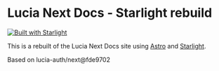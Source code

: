 # Lucia Next Docs - Starlight rebuild

[![Built with Starlight](https://astro.badg.es/v2/built-with-starlight/tiny.svg)](https://starlight.astro.build)

This is a rebuilt of the Lucia Next Docs site using [Astro](https://astro.build) and [Starlight](https://starlight.astro.build).

Based on lucia-auth/next@fde9702
